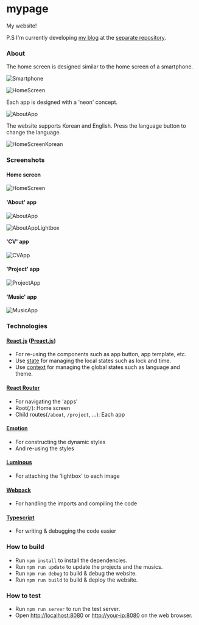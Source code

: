 # mypage

My website!

P.S I'm currently developing [my blog](https://avantgarde95.github.io/blog/) at
the [separate repository](https://github.com/Avantgarde95/blog).

### About

The home screen is designed similar to the home screen of a smartphone.

![Smartphone](https://github.com/Avantgarde95/Avantgarde95.github.io/blob/v1/image/Smartphone.png)

![HomeScreen](https://github.com/Avantgarde95/Avantgarde95.github.io/blob/v1/image/HomeScreen.png)

Each app is designed with a 'neon' concept.

![AboutApp](https://github.com/Avantgarde95/Avantgarde95.github.io/blob/v1/image/AboutApp.png)

The website supports Korean and English. Press the language button to change the language.

![HomeScreenKorean](https://github.com/Avantgarde95/Avantgarde95.github.io/blob/v1/image/HomeScreenKorean.png)

### Screenshots

#### Home screen

![HomeScreen](https://github.com/Avantgarde95/Avantgarde95.github.io/blob/v1/image/HomeScreen.png)

#### 'About' app

![AboutApp](https://github.com/Avantgarde95/Avantgarde95.github.io/blob/v1/image/AboutApp.png)

![AboutAppLightbox](https://github.com/Avantgarde95/Avantgarde95.github.io/blob/v1/image/AboutAppLightbox.png)

#### 'CV' app

![CVApp](https://github.com/Avantgarde95/Avantgarde95.github.io/blob/v1/image/CVApp.png)

#### 'Project' app

![ProjectApp](https://github.com/Avantgarde95/Avantgarde95.github.io/blob/v1/image/ProjectApp.png)

#### 'Music' app

![MusicApp](https://github.com/Avantgarde95/Avantgarde95.github.io/blob/v1/image/MusicApp.png)

### Technologies

#### [React.js](https://reactjs.org/) ([Preact.js](https://preactjs.com/))

- For re-using the components such as app button, app template, etc.
- Use [state](https://reactjs.org/docs/hooks-state.html) for managing the local states such as lock and time.
- Use [context](https://reactjs.org/docs/context.html) for managing the global states such as language and theme.

#### [React Router](https://reacttraining.com/blog/react-router-v6-pre/)

- For navigating the 'apps'
- Root(`/`): Home screen
- Child routes(`/about`, `/project`, ...): Each app

#### [Emotion](https://emotion.sh/)

- For constructing the dynamic styles
- And re-using the styles

#### [Luminous](https://github.com/imgix/luminous)

- For attaching the 'lightbox' to each image

#### [Webpack](https://webpack.js.org/)

- For handling the imports and compiling the code

#### [Typescript](https://www.typescriptlang.org/)

- For writing & debugging the code easier

### How to build

- Run `npm install` to install the dependencies.
- Run `npm run update` to update the projects and the musics.
- Run `npm run debug` to build & debug the website.
- Run `npm run build` to build & deploy the website.

### How to test

- Run `npm run server` to run the test server.
- Open <http://localhost:8080> or <http://your-ip:8080> on the web browser.
